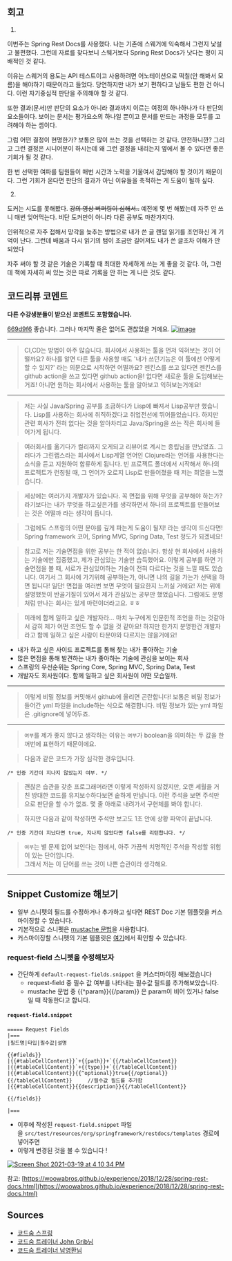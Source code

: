 ## 회고

1)
이번주는 Spring Rest Docs를 사용했다. 나는 기존에 스웨거에 익숙해서 그런지 낯설고 불편했다. 그런데 자료를 찾다보니 스웨거보다 Spring Rest Docs가 낫다는 평이 지배적인 것 같다.

이유는 스웨거의 용도는 API 테스트이고 사용하려면 어노테이션으로 떡칠(안 해봐서 모름)을 해야하기 때문이라고 들었다. 당연하지만 내가 보기 편하다고 남들도 편한 건 아니다. 이런 자기중심적 판단을 주의해야 할 것 같다.

또한 결과(문서)만 판단의 요소가 아니라 결과까지 이르는 여정의 하나하나가 다 판단의 요소들이다. 보이는 문서는 평가요소의 하나일 뿐이고 문서를 만드는 과정들 모두를 고려해야 하는 셈이다.

그럼 어떤 결정이 현명한가? 보통은 많이 쓰는 것을 선택하는 것 같다. 안전하니깐? 그리고 그런 결정은 시니어분이 하시는데 왜 그런 결정을 내리는지 옆에서 볼 수 있다면 좋은 기회가 될 것 같다. 

한 번 선택한 여파를 팀원들이 매번 시간과 노력을 기울여서 감당해야 할 것이기 때문이다. 그런 기회가 온다면 판단의 결과가 아닌 이유들을 축적하는 게 도움이 될까 싶다.

2)
도커는 시도를 못해봤다. ~~강의 영상 버퍼링이 심해서..~~ 예전에 몇 번 해봤는데 자주 안 쓰니 매번 잊어먹는다. 비단 도커만이 아니라 다른 공부도 마찬가지다.

인위적으로 자주 접해서 망각을 늦추는 방법으로 내가 쓴 글 랜덤 읽기를 조언하신 게 기억이 난다. 그런데 배움과 다시 읽기의 텀이 조금만 길어져도 내가 쓴 글조차 이해가 안 되었다

자주 써야 할 것 같은 기술은 기록할 때 최대한 자세하게 쓰는 게 좋을 것 같다. 아, 그런데 책에 자세히 써 있는 것은 따로 기록을 안 하는 게 나은 것도 같다.

## 코드리뷰 코멘트

**다른 수강생분들이 받으신 코멘트도 포함했습니다.**

[669d9f6](https://github.com/CodeSoom/spring-week8-assignment-1/commit/669d9f625c92a88ef624b66c75595e0795ec155b) 좋습니다. 그러나 마지막 줄은 없어도 괜찮았을 거에요.
[![image](https://user-images.githubusercontent.com/1855714/111312920-1f6d9a80-86a3-11eb-95d1-57b821d2af7b.png)](https://user-images.githubusercontent.com/1855714/111312920-1f6d9a80-86a3-11eb-95d1-57b821d2af7b.png)

---

> CI,CD는 방법이 아주 많습니다. 회사에서 사용하는 툴을 먼저 익혀보는 것이 어떨까요? 하나를 알면 다른 툴을 사용할 때도 '내가 쓰던기능은 이 툴에선 어떻게 할 수 있지?' 라는 의문으로 시작하면 어떨까요? 젠킨스를 쓰고 있다면 젠킨스를 github action을 쓰고 있다면 github action을! 없다면 새로운 툴을 도입해보는거죠! 아니면 원하는 회사에서 사용하는 툴을 알아보고 익혀보는거에요!

---

> 저는 사실 Java/Spring 공부를 조금하다가 Lisp에 빠져서 Lisp공부만 했습니다. Lisp를 사용하는 회사에 취직하겠다고 취업전선에 뛰어들었습니다. 하지만 관련 회사가 전혀 없다는 것을 알아차리고 Java/Spring을 쓰는 작은 회사에 들어가게 됩니다.

> 여러회사를 옮기다가 컬리까지 오게되고 리뷰어로 계시는 종립님을 만났었죠. 그러다가 그린랩스라는 회사에서 Lisp계열 언어인 Clojure라는 언어를 사용한다는 소식을 듣고 지원하여 합류하게 됩니다. 빈 프로젝트 폴더에서 시작해서 하나의 프로젝트가 런칭될 때, 그 언어가 오로지 Lisp로 만들어졌을 때 저는 희열을 느꼈습니다.

> 세상에는 여러가지 개발자가 있습니다. 꼭 면접을 위해 무엇을 공부해야 하는가? 라기보다는 내가 무엇을 하고싶은가를 생각하면서 하나의 프로젝트를 만들어보는 것은 어떨까 라는 생각이 듭니다.

> 그럼에도 스프링의 어떤 분야를 깊게 파는게 도움이 될지! 라는 생각이 드신다면! Spring framework 코어, Spring MVC, Spring Data, Test 정도가 되겠네요!

> 참고로 저는 기술면접을 위한 공부는 한 적이 없습니다. 항상 현 회사에서 사용하는 기술에만 집중했고, 제가 관심있는 기술만 습득했어요. 이렇게 공부를 하면 기술면접을 볼 때, 서로가 관심있어하는 기술이 전혀 다르다는 것을 느낄 때도 있습니다. 여기서 그 회사에 가기위해 공부하는가, 아니면 나의 길을 가는가 선택을 하면 됩니다! 일단! 면접을 여러번 보면 무엇이 필요한지 느끼실 거에요! 저는 위에 설명했듯이 반골기질이 있어서 제가 관심있는 공부만 했었습니다. 그럼에도 운명처럼 만나는 회사는 있게 마련이더라고요. ㅎㅎ

> 미래에 함께 일하고 싶은 개발자라... 마치 누구에게 인문한적 조언을 하는 것같아서 감히 제가 어떤 조언도 할 수 없을 것 같아요! 하지만 한가지 분명한건 개발자라고 함께 일하고 싶은 사람이 타분야와 다르지는 않을거에요!

-   내가 하고 싶은 사이드 프로젝트를 통해 찾는 내가 좋아하는 기술
-   많은 면접을 통해 발견하는 내가 좋아하는 기술에 관심을 보이는 회사
-   스프링의 우선순위는 Spring Core, Spring MVC, Spring Data, Test
-   개발자도 회사원이다. 함께 일하고 싶은 회사원이 어떤 모습일까.

---

> 이렇게 비밀 정보를 커밋해서 github에 올리면 곤란합니다! 보통은 비밀 정보가 들어간 yml 파일을 include하는 식으로 해결합니다. 비밀 정보가 있는 yml 파일은 .gitignore에 넣어두죠.

--- 

> `여부`를 제가 좋지 않다고 생각하는 이유는 `여부`가 boolean을 의미하는 두 값을 한꺼번에 표현하기 때문이에요.

> 다음과 같은 코드가 가장 심각한 경우입니다.

```
/* 인증 기간이 지나지 않았는지 여부. */
```

> 괜찮은 습관을 갖춘 프로그래머라면 이렇게 작성하지 않겠지만, 오랜 세월을 거친 방대한 코드를 유지보수하다보면 숱하게 만납니다. 이런 주석을 보면 주석만으로 판단을 할 수가 없죠. 몇 줄 아래로 내려가서 구현체를 봐야 합니다.

> 하지만 다음과 같이 작성하면 주석만 보고도 1초 안에 상황 파악이 끝납니다.

```
/* 인증 기간이 지났다면 true, 지나지 않았다면 false를 리턴합니다. */
```

> `여부`는 별 문제 없어 보인다는 점에서, 아주 가끔씩 치명적인 주석을 작성할 위험이 있는 단어입니다.  
> 그래서 저는 이 단어를 쓰는 것이 나쁜 습관이라 생각해요.

--- 

## Snippet Customize 해보기

-   일부 스니펫의 필드를 수정하거나 추가하고 싶다면 REST Doc 기본 템플릿을 커스마이징할 수 있습니다.
-   기본적으로 스니펫은 [mustache 문법](https://www.tsmean.com/articles/mustache/the-ultimate-mustache-tutorial/)을 사용합니다.
-   커스마이징할 스니펫의 기본 템플릿은 [여기](https://github.com/spring-projects/spring-restdocs/tree/master/spring-restdocs-core/src/main/resources/org/springframework/restdocs/templates/asciidoctor)에서 확인할 수 있습니다.

### request-field 스니펫을 수정해보자

-   간단하게 `default-request-fields.snippet` 을 커스터마이징 해보겠습니다
    -   request-field 중 필수 값 여부를 나타내는 필수값 필드를 추가해보았습니다.
    -   mustache 문법 중 {{^param}}{{/param}} 은 param이 비어 있거나 false 일 때 작동한다고 합니다.

#### `request-field.snippet`

```
===== Request Fields
|===
|필드명|타입|필수값|설명

{{#fields}}
|{{#tableCellContent}}`+{{path}}+`{{/tableCellContent}}
|{{#tableCellContent}}`+{{type}}+`{{/tableCellContent}}
|{{#tableCellContent}}{{^optional}}true{{/optional}}{{/tableCellContent}}     //필수값 필드를 추가함
|{{#tableCellContent}}{{description}}{{/tableCellContent}}

{{/fields}}

|===
```

-   이후에 작성된 `request-field.snippet` 파일을 `src/test/resources/org/springframework/restdocs/templates` 경로에 넣어주면
-   이렇게 변경된 것을 볼 수 있습니다 !

[![Screen Shot 2021-03-19 at 4 10 34 PM](https://user-images.githubusercontent.com/18481400/111751105-6cd24d80-88d7-11eb-88b2-53c16e8640f6.png)](https://user-images.githubusercontent.com/18481400/111751105-6cd24d80-88d7-11eb-88b2-53c16e8640f6.png)

참고: [https://woowabros.github.io/experience/2018/12/28/spring-rest-docs.html](https://woowabros.github.io/experience/2018/12/28/spring-rest-docs.html)

## Sources    
    
- [코드숨 스프링](https://www.codesoom.com/courses/spring)    
- [코드숨 트레이너 John Grib님](https://johngrib.github.io/)    
- [코드숨 트레이너 남영환님](https://github.com/ssisksl77)
